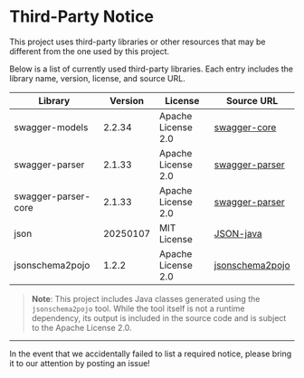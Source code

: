 # Third-Party Notice

This project uses third-party libraries or other resources that may be different from the one used by this project.

Below is a list of currently used third-party libraries. Each entry includes the library name, version, license, and source URL.

| Library               | Version     | License             | Source URL                                                  |
|-----------------------|-------------|----------------------|--------------------------------------------------------------|
| swagger-models        | 2.2.34      | Apache License 2.0   | [swagger-core](https://github.com/swagger-api/swagger-core) |
| swagger-parser        | 2.1.33      | Apache License 2.0   | [swagger-parser](https://github.com/swagger-api/swagger-parser) |
| swagger-parser-core   | 2.1.33      | Apache License 2.0   | [swagger-parser](https://github.com/swagger-api/swagger-parser) |
| json                  | 20250107    | MIT License          | [JSON-java](https://github.com/stleary/JSON-java)           |
| jsonschema2pojo       | 1.2.2       | Apache License 2.0   | [jsonschema2pojo](https://github.com/joelittlejohn/jsonschema2pojo) |

> **Note**: This project includes Java classes generated using the `jsonschema2pojo` tool. While the tool itself is not a runtime dependency, its output is included in the source code and is subject to the Apache License 2.0.

---

In the event that we accidentally failed to list a required notice, please bring it to our attention by posting an issue!
